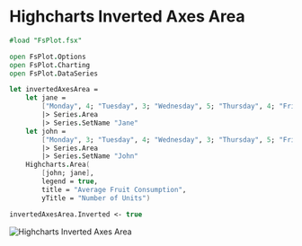 Highcharts Inverted Axes Area
=============================

```fsharp
#load "FsPlot.fsx"

open FsPlot.Options
open FsPlot.Charting
open FsPlot.DataSeries

let invertedAxesArea =
    let jane =
        ["Monday", 4; "Tuesday", 3; "Wednesday", 5; "Thursday", 4; "Friday", 3; "Saturday", 12; "Sunday", 9]
        |> Series.Area
        |> Series.SetName "Jane"
    let john =
        ["Monday", 3; "Tuesday", 4; "Wednesday", 3; "Thursday", 5; "Friday", 7; "Saturday", 10; "Sunday", 12]
        |> Series.Area
        |> Series.SetName "John"
    Highcharts.Area(
        [john; jane],
        legend = true,
        title = "Average Fruit Consumption",
        yTitle = "Number of Units")

invertedAxesArea.Inverted <- true
```
![Highcharts Inverted Axes Area](https://raw.github.com/TahaHachana/FsPlot/master/screenshots/InvertedAxesArea.PNG)